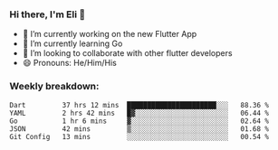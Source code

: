 ### Hi there, I'm Eli 👋
- 🔭 I’m currently working on the new Flutter App
- 🌱 I’m currently learning Go
- 🦄 I’m looking to collaborate with other flutter developers
- 😄 Pronouns: He/Him/His

### Weekly breakdown:
<!--START_SECTION:waka-->
```text
Dart         37 hrs 12 mins  ██████████████████████░░░   88.36 % 
YAML         2 hrs 42 mins   █▓░░░░░░░░░░░░░░░░░░░░░░░   06.44 % 
Go           1 hr 6 mins     ▓░░░░░░░░░░░░░░░░░░░░░░░░   02.64 % 
JSON         42 mins         ▒░░░░░░░░░░░░░░░░░░░░░░░░   01.68 % 
Git Config   13 mins         ░░░░░░░░░░░░░░░░░░░░░░░░░   00.54 % 
```
<!--END_SECTION:waka-->
